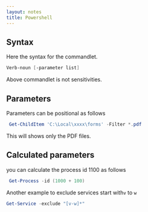 ```yaml
---
layout: notes 
title: Powershell
---
```

## Syntax
Here the syntax for the commandlet.
```powershell
Verb-noun [-parameter list]
```
Above commandlet is not sensitivities.

## Parameters
Parameters can be positional as follows
```powershell
 Get-ChildItem 'C:\Local\xxxx\forms' -Filter *.pdf
```
 This will shows only the PDF files.
 
## Calculated parameters

you can calculate the process id 1100 as follows
```powershell
 Get-Process -id (1000 + 100)
```
Another example to exclude services start with`v` to `w` 
```powershell
Get-Service -exclude "[v-w]*"
```
<!--stackedit_data:
eyJoaXN0b3J5IjpbOTM4MzIzNzgsMTc3MTgwMDg4NCw3NzI1Nj
U0NDddfQ==
-->